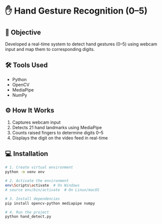 # ✋ Hand Gesture Recognition (0–5)

## 📌 Objective
Developed a real-time system to detect hand gestures (0–5) using webcam input and map them to corresponding digits.

## 🛠️ Tools Used
- Python
- OpenCV
- MediaPipe
- NumPy

## ⚙️ How It Works
1. Captures webcam input  
2. Detects 21 hand landmarks using MediaPipe  
3. Counts raised fingers to determine digits 0–5  
4. Displays the digit on the video feed in real-time

## 💻 Installation

```bash
# 1. Create virtual environment
python -m venv env

# 2. Activate the environment
env\Scripts\activate  # On Windows
# source env/bin/activate  # On Linux/macOS

# 3. Install dependencies
pip install opencv-python mediapipe numpy

# 4. Run the project
python hand_detect.py
